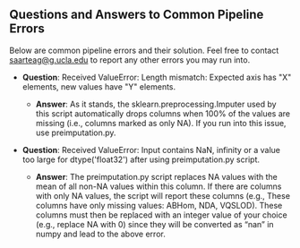 ## Questions and Answers to Common Pipeline Errors
Below are common pipeline errors and their solution. Feel free to contact saarteag@g.ucla.edu to report any other errors you may run into. <br>

* **Question**: Received ValueError: Length mismatch: Expected axis has "X" elements, new values have "Y" elements. <br>
	- **Answer**: As it stands, the sklearn.preprocessing.Imputer used by this script automatically drops columns when 100% of the values are missing (i.e., columns marked as only NA). If you run into this issue, use preimputation.py. <br>

* **Question**: Received ValueError: Input contains NaN, infinity or a value too large for dtype('float32') after using preimputation.py script. <br>
	- **Answer**: The preimputation.py script replaces NA values with the mean of all non-NA values within this column. If there are columns with only NA values, the script will report these columns (e.g., These columns have only missing values: ABHom, NDA, VQSLOD). These columns must then be replaced with an integer value of your choice (e.g., replace NA with 0) since they will be converted as “nan” in numpy and lead to the above error.
